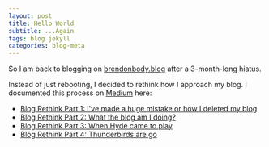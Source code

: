 ```yaml
---
layout: post
title: Hello World
subtitle: ...Again
tags: blog jekyll
categories: blog-meta
---
```



So I am back to blogging on [brendonbody.blog](http://brendonbody.blog/ "Dormeo Ergo Sum") after a 3-month-long hiatus.

Instead of just rebooting, I decided to rethink how I approach my blog. I documented this process on [Medium](https://medium.com/) here:

- [Blog Rethink Part 1: I've made a huge mistake or how I deleted my blog](https://medium.com/@brendonbody/blog-rethink-part-1-i-ve-made-a-huge-mistake-or-how-i-deleted-my-blog-fe6d56fa6e1e "Blog Rethink Part 1")
- [Blog Rethink Part 2: What the blog am I doing?](https://medium.com/@brendonbody/blog-rethink-part-2-5086b15c6478 "Blog Rethink Part 2")
- [Blog Rethink Part 3: When Hyde came to play](https://medium.com/@brendonbody/blog-rethink-part-3-4b651f94d5f "Blog Rethink Part 3")
- [Blog Rethink Part 4: Thunderbirds are go](https://medium.com/@brendonbody/blog-rethink-part-4-c291e499fb06 "Blog Rethink Part 4")
